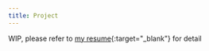```yaml
---
title: Project
---
```


WIP, please refer to [my resume]{:target="_blank"} for detail

[my resume]: https://drive.google.com/file/d/1-I1r6QAQClcDq_r-C6gFR275TXLAvfyM/view?usp=sharing

